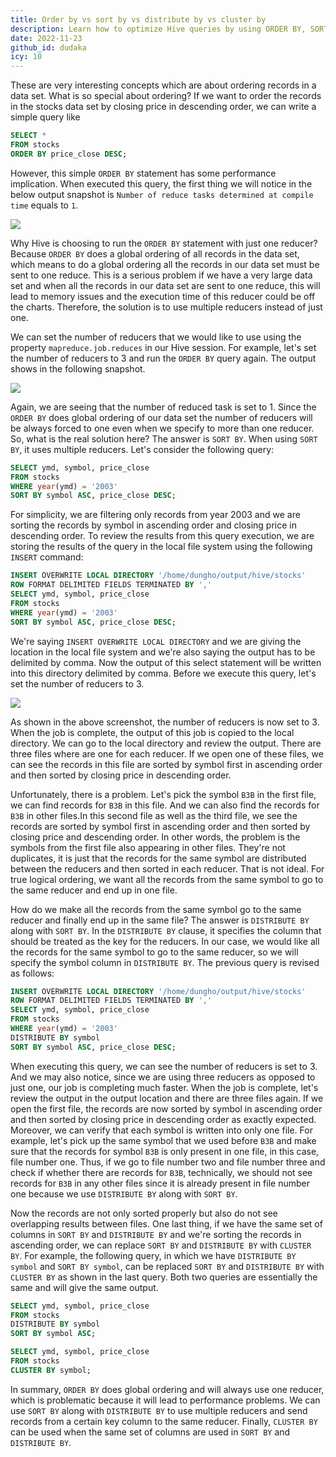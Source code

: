 ```yaml
---
title: Order by vs sort by vs distribute by vs cluster by
description: Learn how to optimize Hive queries by using ORDER BY, SORT BY, DISTRIBUTE BY, and CLUSTER BY to efficiently order large datasets with multiple reducers and improve performance.
date: 2022-11-23
github_id: dudaka
icy: 10
---
```


These are very interesting concepts which are about ordering records in a data set. What is so special about ordering? If we want to order the records in the stocks data set by closing price in descending order, we can write a simple query like

```sql
SELECT *
FROM stocks
ORDER BY price_close DESC;
```

However, this simple `ORDER BY` statement has some performance implication. When executed this query, the first thing we will notice in the below output snapshot is `Number of reduce tasks determined at compile time` equals to `1`.

![](assets/order-by-vs.-sort-by-vs.-distribute-by-vs.-cluster-by_order-by-output-screenshot.webp)

Why Hive is choosing to run the `ORDER BY` statement with just one reducer? Because `ORDER BY` does a global ordering of all records in the data set, which means to do a global ordering all the records in our data set must be sent to one reduce. This is a serious problem if we have a very large data set and when all the records in our data set are sent to one reduce, this will lead to memory issues and the execution time of this reducer could be off the charts. Therefore, the solution is to use multiple reducers instead of just one.

We can set the number of reducers that we would like to use using the property `mapreduce.job.reduces` in our Hive session. For example, let's set the number of reducers to 3 and run the `ORDER BY` query again. The output shows in the following snapshot.

![](assets/order-by-vs.-sort-by-vs.-distribute-by-vs.-cluster-by_order-by-output-screenshot-set-property.webp)

Again, we are seeing that the number of reduced task is set to 1. Since the `ORDER BY` does global ordering of our data set the number of reducers will be always forced to one even when we specify to more than one reducer. So, what is the real solution here? The answer is `SORT BY`. When using `SORT BY`, it uses multiple reducers. Let's consider the following query:

```sql
SELECT ymd, symbol, price_close
FROM stocks
WHERE year(ymd) = '2003'
SORT BY symbol ASC, price_close DESC;
```

For simplicity, we are filtering only records from year 2003 and we are sorting the records by symbol in ascending order and closing price in descending order. To review the results from this query execution, we are storing the results of the query in the local file system using the following `INSERT` command:

```sql
INSERT OVERWRITE LOCAL DIRECTORY '/home/dungho/output/hive/stocks'
ROW FORMAT DELIMITED FIELDS TERMINATED BY ','
SELECT ymd, symbol, price_close
FROM stocks
WHERE year(ymd) = '2003'
SORT BY symbol ASC, price_close DESC;
```

We're saying `INSERT OVERWRITE LOCAL DIRECTORY` and we are giving the location in the local file system and we're also saying the output has to be delimited by comma. Now the output of this select statement will be written into this directory delimited by comma. Before we execute this query, let's set the number of reducers to 3.

![](assets/order-by-vs.-sort-by-vs.-distribute-by-vs.-cluster-by_order-by-output-screenshot-sort-by.webp)

As shown in the above screenshot, the number of reducers is now set to 3. When the job is complete, the output of this job is copied to the local directory. We can go to the local directory and review the output. There are three files where are one for each reducer. If we open one of these files, we can see the records in this file are sorted by symbol first in ascending order and then sorted by closing price in descending order.

Unfortunately, there is a problem. Let's pick the symbol `B3B` in the first file, we can find records for `B3B` in this file. And we can also find the records for `B3B` in other files.In this second file as well as the third file, we see the records are sorted by symbol first in ascending order and then sorted by closing price and descending order. In other words, the problem is the symbols from the first file also appearing in other files. They're not duplicates, it is just that the records for the same symbol are distributed between the reducers and then sorted in each reducer. That is not ideal. For true logical ordering, we want all the records from the same symbol to go to the same reducer and end up in one file.

How do we make all the records from the same symbol go to the same reducer and finally end up in the same file? The answer is `DISTRIBUTE BY` along with `SORT BY`. In the `DISTRIBUTE BY` clause, it specifies the column that should be treated as the key for the reducers. In our case, we would like all the records for the same symbol to go to the same reducer, so we will specify the symbol column in `DISTRIBUTE BY`. The previous query is revised as follows:

```sql
INSERT OVERWRITE LOCAL DIRECTORY '/home/dungho/output/hive/stocks'
ROW FORMAT DELIMITED FIELDS TERMINATED BY ','
SELECT ymd, symbol, price_close
FROM stocks
WHERE year(ymd) = '2003'
DISTRIBUTE BY symbol
SORT BY symbol ASC, price_close DESC;
```

When executing this query, we can see the number of reducers is set to 3. And we may also notice, since we are using three reducers as opposed to just one, our job is completing much faster. When the job is complete, let's review the output in the output location and there are three files again. If we open the first file, the records are now sorted by symbol in ascending order and then sorted by closing price in descending order as exactly expected. Moreover, we can verify that each symbol is written into only one file. For example, let's pick up the same symbol that we used before `B3B` and make sure that the records for symbol `B3B` is only present in one file, in this case, file number one. Thus, if we go to file number two and file number three and check if whether there are records for `B3B`, technically, we should not see records for `B3B` in any other files since it is already present in file number one because we use `DISTRIBUTE BY` along with `SORT BY`.

Now the records are not only sorted properly but also do not see overlapping results between files. One last thing, if we have the same set of columns in `SORT BY` and `DISTRIBUTE BY` and we're sorting the records in ascending order, we can replace `SORT BY` and `DISTRIBUTE BY` with `CLUSTER BY`. For example, the following query, in which we have `DISTRIBUTE BY symbol` and `SORT BY symbol`, can be replaced `SORT BY` and `DISTRIBUTE BY` with `CLUSTER BY` as shown in the last query. Both two queries are essentially the same and will give the same output.

```sql
SELECT ymd, symbol, price_close
FROM stocks
DISTRIBUTE BY symbol
SORT BY symbol ASC;
```

```sql
SELECT ymd, symbol, price_close
FROM stocks
CLUSTER BY symbol;
```

In summary, `ORDER BY` does global ordering and will always use one reducer, which is problematic because it will lead to performance problems. We can use `SORT BY` along with `DISTRIBUTE BY` to use multiple reducers and send records from a certain key column to the same reducer. Finally, `CLUSTER BY` can be used when the same set of columns are used in `SORT BY` and `DISTRIBUTE BY`.

